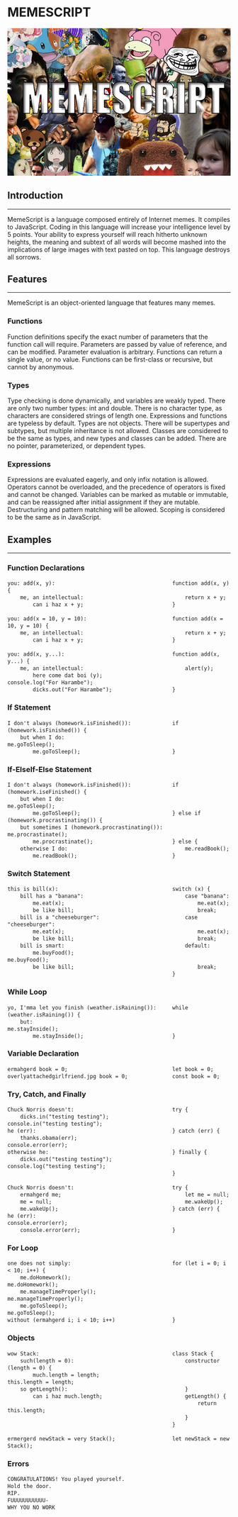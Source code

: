 # MEMESCRIPT

<img src="memescript.jpg/">

## Introduction
---
MemeScript is a language composed entirely of Internet memes. It compiles to JavaScript. Coding in this language will increase your intelligence level by 5 points. Your ability to express yourself will reach hitherto unknown heights, the meaning and subtext of all words will become mashed into the implications of large images with text pasted on top. This language destroys all sorrows.

## Features
---
MemeScript is an object-oriented language that features many memes.

### Functions
Function definitions specify the exact number of parameters that the function call will require. Parameters are passed by value of reference, and can be modified. Parameter evaluation is arbitrary. Functions can return a single value, or no value. Functions can be first-class or recursive, but cannot by anonymous.

### Types
Type checking is done dynamically, and variables are weakly typed. There are only two number types: int and double. There is no character type, as characters are considered strings of length one. Expressions and functions are typeless by default. Types are not objects. There will be supertypes and subtypes, but multiple inheritance is not allowed. Classes are considered to be the same as types, and new types and classes can be added. There are no pointer, parameterized, or dependent types.

### Expressions
Expressions are evaluated eagerly, and only infix notation is allowed. Operators cannot be overloaded, and the precedence of operators is fixed and cannot be changed. Variables can be marked as mutable or immutable, and can be reassigned after initial assignment if they are mutable. Destructuring and pattern matching will be allowed. Scoping is considered to be the same as in JavaScript.

## Examples
---

### Function Declarations
```
you: add(x, y):                                     function add(x, y) {
    me, an intellectual:                                return x + y;
        can i haz x + y;                            }
        
you: add(x = 10, y = 10):                           function add(x = 10, y = 10) {
    me, an intellectual:                                return x + y;
        can i haz x + y;                            }
        
you: add(x, y...):                                  function add(x, y...) {                         
    me, an intellectual:                                alert(y);
        here come dat boi (y);                          console.log("For Harambe");
        dicks.out("For Harambe");                   }
```

### If Statement
```
I don't always (homework.isFinished()):             if (homework.isFinished()) {
    but when I do:                                      me.goToSleep();
        me.goToSleep();                             }
```

### If-ElseIf-Else Statement
```
I don't always (homework.isFinished()):             if (homework.iseFinished() {
    but when I do:                                      me.goToSleep();
        me.goToSleep();                             } else if (homework.procrastinating()) {
    but sometimes I (homework.procrastinating()):       me.procrastinate();
        me.procrastinate();                         } else {
    otherwise I do:                                     me.readBook();
        me.readBook();                              }
```

### Switch Statement
```
this is bill(x):                                    switch (x) {
    bill has a "banana":                                case "banana":
        me.eat(x);                                          me.eat(x);
        be like bill;                                       break;
    bill is a "cheeseburger":                           case "cheeseburger":
        me.eat(x);                                          me.eat(x);
        be like bill;                                       break;
    bill is smart:                                      default:
        me.buyFood();                                       me.buyFood();
        be like bill;                                       break;
                                                    }
```

### While Loop
```
yo, I'mma let you finish (weather.isRaining()):     while (weather.isRaining()) {
    but:                                                me.stayInside();
        me.stayInside();                            }
```

### Variable Declaration
```
ermahgerd book = 0;                                 let book = 0;
overlyattachedgirlfriend.jpg book = 0;              const book = 0;
```

### Try, Catch, and Finally
```
Chuck Norris doesn't:                               try {
    dicks.in("testing testing");                        console.in("testing testing");
he (err):                                           } catch (err) {
    thanks.obama(err);                                  console.error(err);
otherwise he:                                       } finally {
    dicks.out("testing testing");                       console.log("testing testing");
                                                    }

Chuck Norris doesn't:                               try {
    ermahgerd me;                                       let me = null;
    me = null;                                          me.wakeUp();  
    me.wakeUp();                                    } catch (err) {
he (err):                                               console.error(err);
    console.error(err);                             }
```

### For Loop
```
one does not simply:                                for (let i = 0; i < 10; i++) {
    me.doHomework();                                    me.doHomework();
    me.manageTimeProperly();                            me.manageTimeProperly();
    me.goToSleep();                                     me.goToSleep();
without (ermahgerd i; i < 10; i++)                  }
```

### Objects
```
wow Stack:                                          class Stack {                  
    such(length = 0):                                   constructor (length = 0) {
        much.length = length;                               this.length = length;
    so getLength():                                     }
        can i haz much.length;                          getLength() {
                                                            return this.length;
                                                        }
                                                    }

ermergerd newStack = very Stack();                  let newStack = new Stack();
```

### Errors
```
CONGRATULATIONS! You played yourself.
Hold the door.
RIP.
FUUUUUUUUUUU-
WHY YOU NO WORK
```

